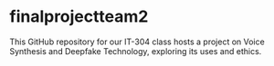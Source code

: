 # finalprojectteam2
This GitHub repository for our IT-304 class hosts a project on Voice Synthesis and Deepfake Technology, exploring its uses and ethics.
